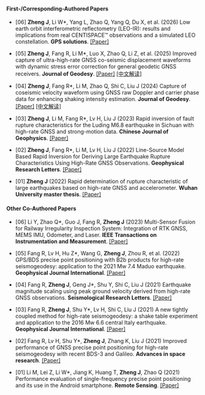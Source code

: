 
#### First-/Corresponding-Authored Papers

- [06] <strong>Zheng J</strong>, Li W*, Yang L, Zhao Q, Yang Q, Du X, et al. (2026) Low earth orbit interferometric reflectometry (LEO-IR): results and implications from real CENTISPACE™ observations and a simulated LEO constellation. <strong>GPS solutions</strong>. [[Paper]](https://link.springer.com/article/10.1007/s10291-025-01980-z)

- [05] <strong>Zheng J</strong>, Fang R, Li M*, Luo X, Zhao Q, Li Z, et al. (2025) Improved capture of ultra-high-rate GNSS co-seismic displacement waveforms with dynamic stress error correction for general geodetic GNSS receivers. <strong>Journal of Geodesy</strong>. [[Paper]](https://link.springer.com/article/10.1007/s00190-025-02011-y) [[中文解读]](https://mp.weixin.qq.com/s/WrCFZaYlNH1AptcCOd0jEw)

- [04] <strong>Zheng J</strong>, Fang R*, Li M, Zhao Q, Shi C, Liu J (2024) Capture of coseismic velocity waveform using GNSS raw Doppler and carrier phase data for enhancing shaking intensity estimation. <strong>Journal of Geodesy</strong>. [[Paper]](https://link.springer.com/article/10.1007/s00190-024-01916-4) [[中文解读]](https://mp.weixin.qq.com/s/fgZfjD9WEg_iAvtFZdmXuw)

- [03] <strong>Zheng J</strong>, Li M, Fang R*, Lv H, Liu J (2023) Rapid inversion of fault rupture characteristics for the Luding M6.8 earthquake in Sichuan with high-rate GNSS and strong-motion data. <strong>Chinese Journal of Geophysics</strong>. [[Paper]](http://www.geophy.cn//article/doi/10.6038/cjg2022Q0786)

- [02] <strong>Zheng J</strong>, Fang R*, Li M, Lv H, Liu J (2022) Line-Source Model Based Rapid Inversion for Deriving Large Earthquake Rupture Characteristics Using High-Rate GNSS Observations. <strong>Geophysical Research Letters</strong>. [[Paper]](https://agupubs.onlinelibrary.wiley.com/doi/10.1029/2021GL097460)

- [01] <strong>Zheng J</strong> (2022) Rapid determination of rupture characteristic of large earthquakes based on high-rate GNSS and accelerometer. <strong>Wuhan University master thesis</strong>. [[Paper]](https://www.cnki.net/KCMS/detail/detail.aspx?dbcode=CMFD&dbname=CMFD202301&filename=1022553198.nh&uniplatform=OVERSEA&v=ogUzeMnPVdxg2cqngB0apaHUUaFeABqUKhvkAQgxEZX5G6TLvNsHU0cEi5LAlkmY)

#### Other Co-Authored Papers

- [06] Li Y, Zhao Q*, Guo J, Fang R, <strong>Zheng J</strong> (2023) Multi-Sensor Fusion for Railway Irregularity Inspection System: Integration of RTK GNSS, MEMS IMU, Odometer, and Laser. <strong>IEEE Transactions on Instrumentation and Measurement</strong>. [[Paper]](https://ieeexplore.ieee.org/document/10299559)

- [05] Fang R, Lv H, Hu Z*, Wang G, <strong>Zheng J</strong>, Zhou R, et al. (2022) GPS/BDS precise point positioning with B2b products for high-rate seismogeodesy: application to the 2021 Mw 7.4 Maduo earthquake. <strong>Geophysical Journal International</strong>. [[Paper]](https://academic.oup.com/gji/article/231/3/2079/6665929)

- [04] Fang R, <strong>Zheng J</strong>, Geng J*, Shu Y, Shi C, Liu J (2021) Earthquake magnitude scaling using peak ground velocity derived from high-rate GNSS observations. <strong>Seismological Research Letters</strong>. [[Paper]](https://doi.org/10.1785/0220190347)

- [03] Fang R, <strong>Zheng J</strong>, Shu Y*, Lv H, Shi C, Liu J (2021) A new tightly coupled method for high-rate seismogeodesy: a shake table experiment and application to the 2016 Mw 6.6 central Italy earthquake. <strong>Geophysical Journal International</strong>. [[Paper]](https://ieeexplore.ieee.org/document/9623815)

- [02] Fang R, Lv H, Shu Y*, <strong>Zheng J</strong>, Zhang K, Liu J (2021) Improved performance of GNSS precise point positioning for high-rate seismogeodesy with recent BDS-3 and Galileo. <strong>Advances in space research</strong>. [[Paper]](https://doi.org/10.1016/j.asr.2021.06.012)

- [01] Li M, Lei Z, Li W*, Jiang K, Huang T, <strong>Zheng J</strong>, Zhao Q (2021) Performance evaluation of single-frequency precise point positioning and its use in the Android smartphone. <strong>Remote Sensing</strong>. [[Paper]](https://doi.org/10.3390/rs13234894)

